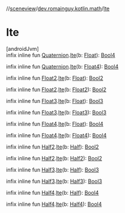 //[sceneview](../../index.md)/[dev.romainguy.kotlin.math](index.md)/[lte](lte.md)

# lte

[androidJvm]\
infix inline fun [Quaternion](-quaternion/index.md).[lte](lte.md)(b: [Float](https://kotlinlang.org/api/latest/jvm/stdlib/kotlin/-float/index.html)): [Bool4](-bool4/index.md)

infix inline fun [Quaternion](-quaternion/index.md).[lte](lte.md)(b: [Float4](-float4/index.md)): [Bool4](-bool4/index.md)

infix inline fun [Float2](-float2/index.md).[lte](lte.md)(b: [Float](https://kotlinlang.org/api/latest/jvm/stdlib/kotlin/-float/index.html)): [Bool2](-bool2/index.md)

infix inline fun [Float2](-float2/index.md).[lte](lte.md)(b: [Float2](-float2/index.md)): [Bool2](-bool2/index.md)

infix inline fun [Float3](-float3/index.md).[lte](lte.md)(b: [Float](https://kotlinlang.org/api/latest/jvm/stdlib/kotlin/-float/index.html)): [Bool3](-bool3/index.md)

infix inline fun [Float3](-float3/index.md).[lte](lte.md)(b: [Float3](-float3/index.md)): [Bool3](-bool3/index.md)

infix inline fun [Float4](-float4/index.md).[lte](lte.md)(b: [Float](https://kotlinlang.org/api/latest/jvm/stdlib/kotlin/-float/index.html)): [Bool4](-bool4/index.md)

infix inline fun [Float4](-float4/index.md).[lte](lte.md)(b: [Float4](-float4/index.md)): [Bool4](-bool4/index.md)

infix inline fun [Half2](-half2/index.md).[lte](lte.md)(b: [Half](-half/index.md)): [Bool2](-bool2/index.md)

infix inline fun [Half2](-half2/index.md).[lte](lte.md)(b: [Half2](-half2/index.md)): [Bool2](-bool2/index.md)

infix inline fun [Half3](-half3/index.md).[lte](lte.md)(b: [Half](-half/index.md)): [Bool3](-bool3/index.md)

infix inline fun [Half3](-half3/index.md).[lte](lte.md)(b: [Half3](-half3/index.md)): [Bool3](-bool3/index.md)

infix inline fun [Half4](-half4/index.md).[lte](lte.md)(b: [Half](-half/index.md)): [Bool4](-bool4/index.md)

infix inline fun [Half4](-half4/index.md).[lte](lte.md)(b: [Half4](-half4/index.md)): [Bool4](-bool4/index.md)
